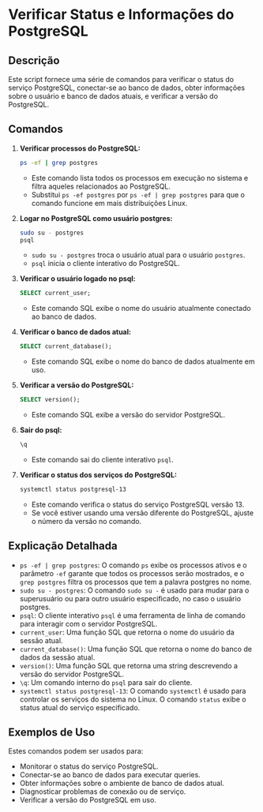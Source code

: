 # Verificar Status e Informações do PostgreSQL

## Descrição

Este script fornece uma série de comandos para verificar o status do serviço PostgreSQL, conectar-se ao banco de dados, obter informações sobre o usuário e banco de dados atuais, e verificar a versão do PostgreSQL.

## Comandos

1.  **Verificar processos do PostgreSQL:**

    ```bash
    ps -ef | grep postgres
    ```

    * Este comando lista todos os processos em execução no sistema e filtra aqueles relacionados ao PostgreSQL.
    * Substitui `ps -ef postgres` por `ps -ef | grep postgres` para que o comando funcione em mais distribuições Linux.

2.  **Logar no PostgreSQL como usuário postgres:**

    ```bash
    sudo su - postgres
    psql
    ```

    * `sudo su - postgres` troca o usuário atual para o usuário `postgres`.
    * `psql` inicia o cliente interativo do PostgreSQL.

3.  **Verificar o usuário logado no psql:**

    ```sql
    SELECT current_user;
    ```

    * Este comando SQL exibe o nome do usuário atualmente conectado ao banco de dados.

4.  **Verificar o banco de dados atual:**

    ```sql
    SELECT current_database();
    ```

    * Este comando SQL exibe o nome do banco de dados atualmente em uso.

5.  **Verificar a versão do PostgreSQL:**

    ```sql
    SELECT version();
    ```

    * Este comando SQL exibe a versão do servidor PostgreSQL.

6.  **Sair do psql:**

    ```sql
    \q
    ```

    * Este comando sai do cliente interativo `psql`.

7.  **Verificar o status dos serviços do PostgreSQL:**

    ```bash
    systemctl status postgresql-13
    ```

    * Este comando verifica o status do serviço PostgreSQL versão 13.
    * Se você estiver usando uma versão diferente do PostgreSQL, ajuste o número da versão no comando.

## Explicação Detalhada

* `ps -ef | grep postgres`: O comando `ps` exibe os processos ativos e o parâmetro `-ef` garante que todos os processos serão mostrados, e o `grep postgres` filtra os processos que tem a palavra postgres no nome.
* `sudo su - postgres`: O comando `sudo su -` é usado para mudar para o superusuário ou para outro usuário especificado, no caso o usuário postgres.
* `psql`: O cliente interativo `psql` é uma ferramenta de linha de comando para interagir com o servidor PostgreSQL.
* `current_user`: Uma função SQL que retorna o nome do usuário da sessão atual.
* `current_database()`: Uma função SQL que retorna o nome do banco de dados da sessão atual.
* `version()`: Uma função SQL que retorna uma string descrevendo a versão do servidor PostgreSQL.
* `\q`: Um comando interno do `psql` para sair do cliente.
* `systemctl status postgresql-13`: O comando `systemctl` é usado para controlar os serviços do sistema no Linux. O comando `status` exibe o status atual do serviço especificado.

## Exemplos de Uso

Estes comandos podem ser usados para:

* Monitorar o status do serviço PostgreSQL.
* Conectar-se ao banco de dados para executar queries.
* Obter informações sobre o ambiente de banco de dados atual.
* Diagnosticar problemas de conexão ou de serviço.
* Verificar a versão do PostgreSQL em uso.
